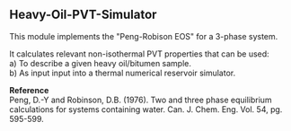 <h2>Heavy-Oil-PVT-Simulator</h2>
This module implements the "Peng-Robison EOS" for a 3-phase system. 

It calculates relevant non-isothermal PVT properties that can be used: <br>
a) To describe a given heavy oil/bitumen sample. <br>
b) As input input into a thermal numerical reservoir simulator.

<b>Reference </b> <br>
Peng, D.-Y and Robinson, D.B. (1976). Two and three phase equilibrium calculations for systems containing water. Can. J. Chem. Eng. Vol. 54, pg. 595-599.  
